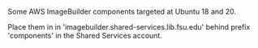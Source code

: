Some AWS ImageBuilder components targeted at Ubuntu 18 and 20.

Place them in in 'imagebuilder.shared-services.lib.fsu.edu' behind prefix 'components' in the Shared Services account.
